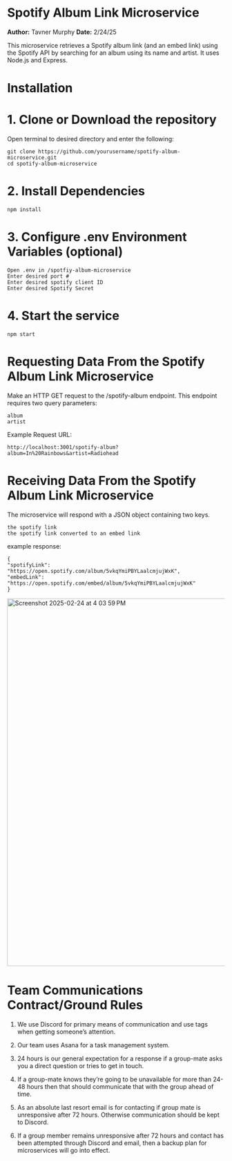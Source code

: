 # Spotify Album Link Microservice
**Author:** Tavner Murphy
**Date:** 2/24/25

This microservice retrieves a Spotify album link (and an embed link) using the Spotify API by searching for an album using its name and artist. It uses Node.js and Express.
 
# Installation

# 1. Clone or Download the repository
Open terminal to desired directory and enter the following:
    
	git clone https://github.com/yourusername/spotify-album-microservice.git
	cd spotify-album-microservice
 

# 2. Install Dependencies
	npm install

# 3. Configure .env Environment Variables (optional)

	Open .env in /spotfiy-album-microservice
	Enter desired port #
	Enter desired spotify client ID
	Enter desired Spotify Secret

# 4. Start the service
	npm start


# Requesting Data From the Spotify Album Link Microservice

Make an HTTP GET request to the /spotify-album endpoint. This endpoint requires two query parameters:

	album
	artist
    
Example Request URL: 

	http://localhost:3001/spotify-album?album=In%20Rainbows&artist=Radiohead

# Receiving Data From the Spotify Album Link Microservice
The microservice will respond with a JSON object containing two keys.
		
  	the spotify link
	the spotify link converted to an embed link

example response:


	{
  	"spotifyLink": "https://open.spotify.com/album/5vkqYmiPBYLaalcmjujWxK",
  	"embedLink": "https://open.spotify.com/embed/album/5vkqYmiPBYLaalcmjujWxK"
	}


 
<img width="849" alt="Screenshot 2025-02-24 at 4 03 59 PM" src="https://github.com/user-attachments/assets/e6a4346e-4fdc-4742-ab84-12094fd4f861" />


# Team Communications Contract/Ground Rules
1) We use Discord for primary means of communication and use tags when getting someone’s attention.

2) Our team uses Asana for a task management system.

3) 24 hours is our general expectation for a response if a group-mate asks you a direct question or tries to get in touch.

4) If a group-mate knows they’re going to be unavailable for more than 24-48 hours then that should communicate that with the group ahead of time.

5) As an absolute last resort email is for contacting if group mate is unresponsive after 72 hours. Otherwise communication should be kept to Discord.

6) If a group member remains unresponsive after 72 hours and contact has been attempted through Discord and email, then a backup plan for microservices will go into effect.








